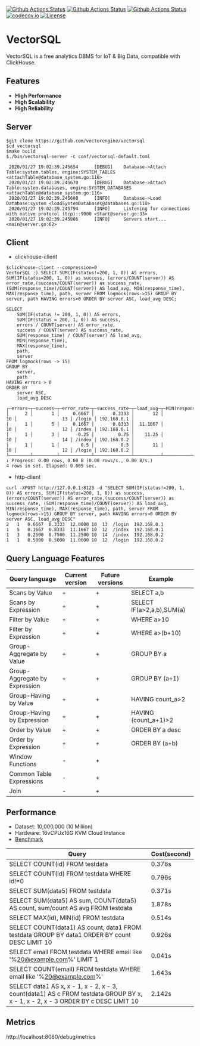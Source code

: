 
[![Github Actions Status](https://github.com/vectorengine/vectorsql/workflows/VectorSQL%20Build/badge.svg)](https://github.com/vectorengine/vectorsql/actions?query=workflow%3A%22VectorSQL+Build%22)
[![Github Actions Status](https://github.com/vectorengine/vectorsql/workflows/VectorSQL%20Test/badge.svg)](https://github.com/vectorengine/vectorsql/actions?query=workflow%3A%22VectorSQL+Test%22)
[![Github Actions Status](https://github.com/vectorengine/vectorsql/workflows/VectorSQL%20Coverage/badge.svg)](https://github.com/vectorengine/vectorsql/actions?query=workflow%3A%22VectorSQL+Coverage%22)
[![codecov.io](https://codecov.io/gh/vectorengine/vectorsql/branch/master/graph/badge.svg)](https://codecov.io/gh/vectorengine/vectorsql/branch/master)
[![License](https://img.shields.io/badge/License-Apache%202.0-blue.svg)](https://opensource.org/licenses/Apache-2.0)

# VectorSQL

VectorSQL is a free analytics DBMS for IoT & Big Data, compatible with ClickHouse.

## Features

* **High Performance**
* **High Scalability**
* **High Reliability**

## Server

```
$git clone https://github.com/vectorengine/vectorsql
$cd vectorsql
$make build
$./bin/vectorsql-server -c conf/vectorsql-default.toml
	
 2020/01/27 19:02:39.245654    	 [DEBUG] 	Database->Attach Table:system.tables, engine:SYSTEM_TABLES <attachTable@database_system.go:116>
 2020/01/27 19:02:39.245670    	 [DEBUG] 	Database->Attach Table:system.databases, engine:SYSTEM_DATABASES <attachTable@database_system.go:116>
 2020/01/27 19:02:39.245680    	 [INFO] 	Database->Load Database:system <loadSystemDatabases@databases.go:110>
 2020/01/27 19:02:39.245794    	 [INFO] 	Listening for connections with native protocol (tcp)::9000 <Start@server.go:33>
 2020/01/27 19:02:39.245806    	 [INFO] 	Servers start... <main@server.go:62>
```

## Client

* clickhouse-client

```
$clickhouse-client --compression=0
VectorSQL :) SELECT SUM(IF(status!=200, 1, 0)) AS errors, SUM(IF(status=200, 1, 0)) as success, (errors/COUNT(server)) AS error_rate,(success/COUNT(server)) as success_rate, (SUM(response_time)/COUNT(server)) AS load_avg, MIN(response_time), MAX(response_time), path, server FROM logmock(rows->15) GROUP BY server, path HAVING errors>0 ORDER BY server ASC, load_avg DESC;

SELECT 
    SUM(IF(status != 200, 1, 0)) AS errors, 
    SUM(IF(status = 200, 1, 0)) AS success, 
    errors / COUNT(server) AS error_rate, 
    success / COUNT(server) AS success_rate, 
    SUM(response_time) / COUNT(server) AS load_avg, 
    MIN(response_time), 
    MAX(response_time), 
    path, 
    server
FROM logmock(rows -> 15)
GROUP BY 
    server, 
    path
HAVING errors > 0
ORDER BY 
    server ASC, 
    load_avg DESC

┌─errors─┬─success─┬─error_rate─┬─success_rate─┬─load_avg─┬─MIN(response_time)─┬─MAX(response_time)─┬─path───┬─server──────┐
│      2 │       1 │     0.6667 │       0.3333 │       12 │                 10 │                 13 │ /login │ 192.168.0.1 │
│      1 │       5 │     0.1667 │       0.8333 │  11.1667 │                 10 │                 12 │ /index │ 192.168.0.1 │
│      1 │       3 │       0.25 │         0.75 │    11.25 │                 10 │                 14 │ /index │ 192.168.0.2 │
│      1 │       1 │        0.5 │          0.5 │       11 │                 10 │                 12 │ /login │ 192.168.0.2 │
└────────┴─────────┴────────────┴──────────────┴──────────┴────────────────────┴────────────────────┴────────┴─────────────┘
↓ Progress: 0.00 rows, 0.00 B (0.00 rows/s., 0.00 B/s.) 
4 rows in set. Elapsed: 0.005 sec. 
```

* http-client

```
curl -XPOST http://127.0.0.1:8123 -d "SELECT SUM(IF(status!=200, 1, 0)) AS errors, SUM(IF(status=200, 1, 0)) as success, (errors/COUNT(server)) AS error_rate,(success/COUNT(server)) as success_rate, (SUM(response_time)/COUNT(server)) AS load_avg, MIN(response_time), MAX(response_time), path, server FROM logmock(rows->15) GROUP BY server, path HAVING errors>0 ORDER BY server ASC, load_avg DESC"
2	1	0.6667	0.3333	12.0000	10	13	/login	192.168.0.1
1	5	0.1667	0.8333	11.1667	10	12	/index	192.168.0.1
1	3	0.2500	0.7500	11.2500	10	14	/index	192.168.0.2
1	1	0.5000	0.5000	11.0000	10	12	/login	192.168.0.2
```

## Query Language Features

|Query language                 |Current version|Future versions|Example                   |
|-------------------------------|---------------|---------------|--------------------------|
|Scans by Value                 |+              |+              |SELECT a,b                |
|Scans by Expression            |+              |+              |SELECT IF(a>2,a,b),SUM(a) |
|Filter by Value                |+              |+              |WHERE a>10                |
|Filter by Expression           |+              |+              |WHERE a>(b+10)            |
|Group-Aggregate by Value       |+              |+              |GROUP BY a                |
|Group-Aggregate by Expression  |+              |+              |GROUP BY (a+1)            |
|Group-Having by Value          |+              |+              |HAVING count_a>2          |
|Group-Having by Expression     |+              |+              |HAVING (count_a+1)>2      |
|Order by Value                 |+              |+              |ORDER BY a desc           |
|Order by Expression            |+              |+              |ORDER BY (a+b)            |
|Window Functions               |-              |+              |                          |
|Common Table Expressions       |-              |+              |                          |
|Join                           |-              |+              |                          |

## Performance

* Dataset: 10,000,000 (10 Million)
* Hardware: 16vCPUx16G KVM Cloud Instance
* [Benchmark](benchmark)


|Query |Cost(second)|
|-------------------------------|---------------|
| SELECT COUNT(id) FROM testdata | 0.378s |
| SELECT COUNT(id) FROM testdata WHERE id!=0 | 0.796s |
| SELECT SUM(data5) FROM testdata | 0.371s |
| SELECT SUM(data5) AS sum, COUNT(data5) AS count, sum/count AS avg FROM testdata | 1.878s |
| SELECT MAX(id), MIN(id) FROM testdata | 0.514s |
| SELECT COUNT(data1) AS count, data1 FROM testdata GROUP BY data1 ORDER BY count DESC LIMIT 10 | 0.926s |
| SELECT email FROM testdata WHERE email like '%20@example.com%' LIMIT 1 | 0.041s |
| SELECT COUNT(email) FROM testdata WHERE email like '%20@example.com%' | 1.643s |
| SELECT data1 AS x, x - 1, x - 2, x - 3, count(data1) AS c FROM testdata GROUP BY x, x - 1, x - 2, x - 3 ORDER BY c DESC LIMIT 10 | 2.142s |

## Metrics

http://localhost:8080/debug/metrics

